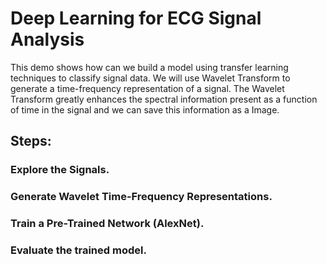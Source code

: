 # Deep Learning for ECG Signal Analysis
This demo shows how can we build a model using transfer learning techniques to classify signal data. We will use Wavelet Transform to generate a time-frequency representation of a signal.  The Wavelet Transform greatly enhances the spectral information present as a function of time in the signal and we can save this information as a Image.
## Steps:
### Explore the Signals.
### Generate Wavelet Time-Frequency Representations.
### Train a Pre-Trained Network (AlexNet).
### Evaluate the trained model.
